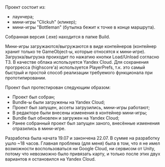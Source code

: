 Проект состоит из:
- лаунчера;
- мини-игры "Clickuh" (кликер);
- мини-игры "Bottleman" (бутылка бежит к точке в конце маршрута).

Собранная версия (.exe) находится в папке Build.

Мини-игры загружаются/выгружаются в виде контейнеров (контейнер хранит только те GameObject-ы, которые относятся к мини-игре).
Загрузка/выгрузка проиходит по нажатию кнопки Load/Unload согласно ТЗ.
В качестве облака используется Yandex Cloud.
Для сохранения прогрресса (highscore'а) используется PlayerPrefs, т.к. это самый быстрый и простой способ реализации требуемого функционала при прототипировании.

Проект был протестирован следующим образом:
- Проект был собран;
- Bundle-ы были загружены на Yandex Cloud;
- Проект был запущен, ассеты загрузились, мини-игры работают;
- В редакторе были внесены изменения в контейнер мини-игры;
- Bundle был обновлен и загружен на Yandex Cloud;
- Ранее собранный проект был запущен заного, внесённые изменения отразились в мини-игре.

Разработка была начата 19.07 и закончена 22.07. В сумме на разработку ушло ~18 часов.
Главная проблема (для меня) была в том, что я не имел возможности воспользоваться ни Google Cloud, ни сервисом от Unity, потому что невозможно было привязать карту, и только после этих двух вариантов я остановился на Yandex Cloud.